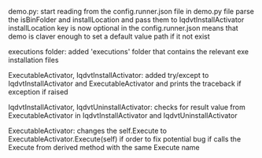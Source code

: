 demo.py:
    start reading from the config.runner.json file in demo.py file
    parse the isBinFolder and installLocation and pass them to IqdvtInstallActivator
    installLocation key is now optional in the config.runner.json
    means that demo is claver enough to set a default value path if it not exist

executions folder:
    added 'executions' folder that contains the relevant exe installation files

ExecutableActivator, IqdvtInstallActivator:
added try/except to IqdvtInstallActivator and ExecutableActivator and prints
the traceback if exception if raised

IqdvtInstallActivator, IqdvtUninstallActivator:
    checks for result value from ExecutableActivator in IqdvtInstallActivator and IqdvtUninstallActivator

ExecutableActivator:
    changes the self.Execute to ExecutableActivator.Execute(self) if order to fix potential bug
    if calls the Execute from derived method with the same Execute name